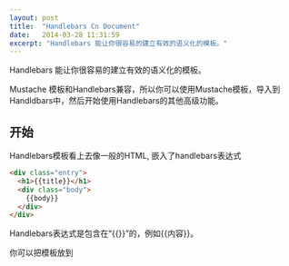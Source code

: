 ```yaml
---
layout: post
title:  "Handlebars Cn Document"
date:   2014-03-28 11:31:59
excerpt: "Handlebars 能让你很容易的建立有效的语义化的模板。"
---
```



Handlebars 能让你很容易的建立有效的语义化的模板。

Mustache 模板和Handlebars兼容，所以你可以使用Mustache模板，导入到Handldbars中，然后开始使用Handlebars的其他高级功能。

## 开始

Handlebars模板看上去像一般的HTML, 嵌入了handlebars表达式

```html
<div class="entry">
  <h1>{{title}}</h1>
  <div class="body">
    {{body}}
  </div>
</div>
```

Handlebars表达式是包含在“\{\{\}\}”的，例如\{\{内容\}\}。

你可以把模板放到<script>标签中以便传给浏览器

```html
<script id="entry-template" type="text/x-handlebars-template">
  template content
</script>
```

在javascript中使用`Handlebars.compile`来编译模板。

```javascript
var source = $("#entry-template").html();
var template = Handlebars.compile(source);
```

预编译模板也可以。它可以产生一个更小的需要的运行时库而且省下了浏览器中的编译时间。这在移动设备中是很重要的。

通过内容和模板的结合来获取HTML结果

```
var context = {title: "My New Post", body: "This is my first post!"}
var html = template(context);
```

结果是

```
<div class="entry">
  <h1>My New Post</h1>
  <div class="body">
    This is my first post!
  </div>
</div>
```

## HTML转码

使用\{\{表达式\}\}返回的html是转码过的HTML. 如果你不希望Handlebars转码，就使用三重大括号，`\{\{\{\}\}\}`

```html
<div class="entry">
  <h1>\{\{title\}\}</h1>
  <div class="body">
    \{\{\{body\}\}\}
  </div>
</div>
```

和这样的内容结合

```javascript
{
  title: "All about <p> Tags",
  body: "<p>This is a post about &lt;p&gt; tags</p>"
}
```

结果是

```
<div class="entry">
  <h1>All About &lt;p&gt; Tags</h1>
  <div class="body">
    <p>This is a post about &lt;p&gt; tags</p>
  </div>
</div>
```

Handlebars不会对`Handlebars.SafeString`转码。如果你写一个产生html的帮助函数，你将会经常使用这样的代码`new Handlebars.SafeString(result)`。 这样的环境下，你将会想手动包装参数（使用HTML标签包装）

```javascript
Handlebars.registerHelper('link', function(text, url) {
  text = Handlebars.Utils.escapeExpression(text);
  url = Handlebars.Utils.escapeExpression(url);
  var result = '<a href="' + url + '">' + text + '</a>';
  return new Handlebars.SafeString(result);
});
```

这个函数将会包装传入的参数，但是让返回值安全，这样Handlebars将 不会对它做转码，即使"\{\{\{\}\}\}"没使用。

## 块表达式

块表达式可以让你定义一个帮助函数，它可以使用非当前的数据来调用一段模板。让我们看下面产生列表的例子：

```
\{\{#list people\}\}
    \{\{firstName\}\} \{\{lastName\}\}
\{\{/list\}\}
```

如果我们有下面的数据：

```javascript
{
  people: [
    {firstName: "Yehuda", lastName: "Katz"},
    {firstName: "Carl", lastName: "Lerche"},
    {firstName: "Alan", lastName: "Johnson"}
  ]
}
```

我们创建了一个名字为list的帮助函数，用来创建我们的HTML列表。这个帮助函数接收`people`为第一个参数， 和一个选项对象为第二个参数。这个选项包含一个属性叫`fn`。你可以像普通的Handlebars模板一样调用它。

```javascript
Handlebars.registerHelper('list', function(items, options) {
  var out = "<ul>";
  for(var i=0, l=items.length; i<l; i++) {
    out = out + "<li>" + options.fn(items[i]) + "</li>";
  }
  return out + "</ul>";
});
```

运行后，模板将会被渲染成：

```
<ul>
  <li>Yehuda Katz</li>
  <li>Carl Lerche</li>
  <li>Alan Johnson</li>
</ul>
```

块表达式有更多的特性，例如可以创建一个else块（例如，在内建的if帮助函数)

因为当你在块函数调用`options.fn(context)`时内容是转码过的。 Handlebars就不再对块函数返回值再做转码。 如果做了，内部的内容就经过了两次转码了。

## Handlebars目录结构。

Handlebars支持简单的目录结构，像Mustache.

```
<p>\{\{name\}\}</p>
```

Handlebars还支持嵌套的目录，使查找下面这种嵌套的属性成为可能。

```html
<div class="entry">
  <h1>\{\{title\}\}</h1>
  <h2>By \{\{author.name\}\}</h2>
  <div class="body">
    \{\{body\}\}
  </div>
</div>
```

配套的数据内容为

```javascript
var context = {
  title: "My First Blog Post!",
  author: {
    id: 47,
    name: "Yehuda Katz"
  },
  body: "My first post. Wheeeee!"
};
```

这样就使Handlebars 模板使用更多的原始的JSON.

嵌套的Handlebars目录还能使用"../", 代表父节点。

```html
<h1>Comments</h1>
<div id="comments">
  \{\{#each comments\}\}
  <h2><a href="/posts/\{\{../permalink\}\}#\{\{id\}\}">\{\{title\}\}</a></h2>
  <div>\{\{body\}\}</div>
  \{\{/each\}\}
</div>
```

虽然这个链接是在comments块内，但它可以回到父级去获取它的永久链接。

`../`是引用了父级的模板域，而不是升级到内容的上一级目录中。是因为块级帮助函数可以调用任意的内容，所以上升一级目录的描述不如引用父级模板域贴切。

Handlebars还允许使用`this`来解决数据域和帮助函数之间的名字冲突。

```html
<p>\{\{./name\}\} or \{\{this/name\}\} or \{\{this.name\}\}</p>
```

上面任何一种表述都会调用数据当前路径中的name，而不是帮助函数中同名的变量。

## 使用\{\{!\}\} 或者 \{\{!-- --\}\}来做注释

你可以在Handlebars模板中像在代码中一样使用注释。因为这是几个级别的逻辑，所以这个是个好的实践。

```html
<div class="entry">
  \{\{! only output this author names if an author exists \}\}
  \{\{#if author\}\}
    <h1>\{\{firstName\}\} \{\{lastName\}\}</h1>
  \{\{/if\}\}
</div>
```

这里的注释是不会出现在结果输出中，如果你想显示，只能使用html的注释，它们会被输出。

```
<div class="entry">
  \{\{! This comment will not be in the output \}\}
  <!-- This comment will be in the output -->
</div>
```

如果注释中想包含任何Handlebars的关键字例如`\}\}`应该使用`\{\{!--内容--\}\}`。

## 帮助函数

Handlebars帮助函数可以访问模板关联的任何数据。你可以使用`Handlebars.registerHelper`来注册一个帮助函数

```html
<div class="post">
  <h1>By \{\{fullName author\}\}</h1>
  <div class="body">\{\{body\}\}</div>
  <h1>Comments</h1>
  \{\{#each comments\}\}
  <h2>By \{\{fullName author\}\}</h2>
  <div class="body">\{\{body\}\}</div>
  \{\{/each\}\}
</div>
```

使用的数据和帮助函数

```javascript
var context = {
  author: {firstName: "Alan", lastName: "Johnson"},
  body: "I Love Handlebars",
  comments: [{
    author: {firstName: "Yehuda", lastName: "Katz"},
    body: "Me too!"
  }]
};
Handlebars.registerHelper('fullName', function(person) {
  return person.firstName + " " + person.lastName;
});
```

结果是

```html
<div class="post">
  <h1>By Alan Johnson</h1>
  <div class="body">I Love Handlebars</div>
  <h1>Comments</h1>
  <h2>By Yehuda Katz</h2>
  <div class="body">Me Too!</div>
</div>
```

帮助函数接收当前的数据域为函数的this域。

```html
<ul>
  \{\{#each items\}\}
  <li>\{\{agree_button\}\}</li>
  \{\{/each\}\}
</ul>
```

当使用的数据和帮助函数是这样的：

```javascript
var context = {
  items: [
    {name: "Handlebars", emotion: "love"},
    {name: "Mustache", emotion: "enjoy"},
    {name: "Ember", emotion: "want to learn"}
  ]
};
Handlebars.registerHelper('agree_button', function() {
  return new Handlebars.SafeString(
    "<button>I agree. I " + this.emotion + " " + this.name + "</button>"
  );
});
```

结果为:

```html
<ul>
  <li><button>I agree. I love Handlebars</button></li>
  <li><button>I agree. I enjoy Mustache</button></li>
  <li><button>I agree. I want to learn Ember</button></li>
</ul>
```

如果你的帮助函数返回的HTML不想被转码，请确保返回一个新的`Handlebars.SafeString`。

## 内建的帮助函数

### `with` 块帮助函数

一般情况下， Handlebars模板对应相应的数据传入编译函数

```javascript
var source = "<p>\{\{lastName\}\}, \{\{firstName\}\}</p>";
var template = Handlebars.compile(source);
template(\{firstName: "Alan", lastName: "Johnson"\});
```

结果是

```html
<p>Johnson, Alan</p>
```

你可以使用内建的`with`块级帮助函数把内容转到一个特定的模板中。

```html
<div class="entry">
  <h1>\{\{title\}\}</h1>
  \{\{#with author\}\}
  <h2>By \{\{firstName\}\} \{\{lastName\}\}</h2>
  \{\{/with\}\}
</div>
```

数据为：

```javascript
{
  title: "My first post!",
  author: {
    firstName: "Charles",
    lastName: "Jolley"
  }
}
```

结果为：

```html
<div class="entry">
  <h1>My first post!</h1>
  <h2>By Charles Jolley</h2>
</div>
```

### `each` 块帮助函数

可以使用内建的`each`帮助函数来遍历一个列表。在块内，你可以使用this来代表正在遍历的元素。

```html
<ul class="people_list">
  \{\{#each people\}\}
  <li>\{\{this\}\}</li>
  \{\{/each\}\}
</ul>
```

使用的数据：

```javascript
{
  people: [
    "Yehuda Katz",
    "Alan Johnson",
    "Charles Jolley"
  ]
}
```

结果为

```html
<ul class="people_list">
  <li>Yehuda Katz</li>
  <li>Alan Johnson</li>
  <li>Charles Jolley</li>
</ul>
```

你可以在任意域中使用this来引用当前域。

你可以选择使用`\{\{else\}\}` 部分来显示列表为空的时候该显示的内容。

```html
\{\{#each paragraphs\}\}
  <p>\{\{this\}\}</p>
\{\{else\}\}
  <p class="empty">No content</p>
\{\{/each\}\}
```

在`each`中遍历元素时，你可以有选择的引用当前循环的索引，使用`\{\{@index\}\}`

```html
\{\{#each array\}\}
  \{\{@index\}\}: \{\{this\}\}
\{\{/each\}\}
```

如果是对象遍历器，`\{\{@key\}\}`代表当前的`key`名字：

```html
\{\{#each object\}\}
  \{\{@key\}\}: \{\{this\}\}
\{\{/each\}\}
```

在数组循环中第一个和最后一个可以使用`@first`和`@last`来标记，在对象中循环，只有`@first`有效。

### `if` 块级帮助函数

可以使用`if` 帮助函数来有选择的渲染一个块。如果它的参数是`false`, `undefined`, `null`, `""`, 或者 `[]` (一个假值）， Handlerbars将不渲染这个块。

```html
<div class="entry">
  \{\{#if author\}\}
  <h1>\{\{firstName\}\} \{\{lastName\}\}</h1>
  \{\{/if\}\}
</div>
```

如果使用空的数据， `author`将会是`undefined`，那么结果就是：

```html
<div class="entry">
</div>
```

当使用一个块表达式，你可以为表达式返回一个假值指定一个模板域。这个域，被叫做其他域，使用`\{\{else\}\}`。

```html
<div class="entry">
  \{\{#if author\}\}
    <h1>\{\{firstName\}\} \{\{lastName\}\}</h1>
  \{\{else\}\}
    <h1>Unknown Author</h1>
  \{\{/if\}\}
</div>
```

### `unless` 块帮助函数

可以会用`unless`帮助函数作为`if`帮助函数的一个反例。它返回假值时渲染块。

```html
<div class="entry">
  \{\{#unless license\}\}
  <h3 class="warning">WARNING: This entry does not have a license!</h3>
  \{\{/unless\}\}
</div>
```

如果发现当前域的`license`是假值，  Handlebars将会显示这个警告。不然就啥都不显示。

### `log`块级帮助函数

`log`帮助函数可以帮助做记录来记录数据的状况，在执行模板的时候。

```html
\{\{log "Look at me!"\}\}
```

委托给`Handlebars.logger.log`。这个函数是可以被重写的。

## 内建的工具函数

Handlebars为帮助函数提供了大量的工具函数， 它们都在`Handlebars.Util`作用域下

